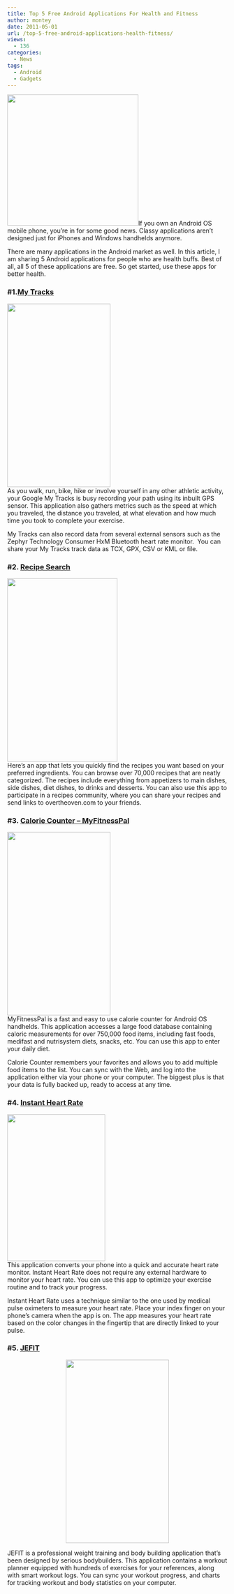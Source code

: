 ```yaml
---
title: Top 5 Free Android Applications For Health and Fitness
author: montey
date: 2011-05-01
url: /top-5-free-android-applications-health-fitness/
views:
  - 136
categories:
  - News
tags:
  - Android
  - Gadgets
---
```

[<img class="alignright size-full wp-image-39875" title="Android_health_buffs" src="http://cdn.devilsworkshop.org/files/2011/04/Android_health_buffs.png" alt="" width="300" height="300" />][1]If you own an Android OS mobile phone, you’re in for some good news. Classy applications aren’t designed just for iPhones and Windows handhelds anymore.

There are many applications in the Android market as well. In this article, I am sharing 5 Android applications for people who are health buffs. Best of all, all 5 of these applications are free. So get started, use these apps for better health.

### #1.<a href="https://market.android.com/details?id=com.google.android.maps.mytracks" onclick="_gaq.push(['_trackEvent', 'outbound-article', 'https://market.android.com/details?id=com.google.android.maps.mytracks', 'My Tracks']);" >My Tracks</a>

<a rel="attachment wp-att-39860" href="http://devilsworkshop.org/top-5-free-android-applications-health-fitness/ss-0-320-480-160-1-32732ecebfa04975de98d7d4049eb10ea0a01c92/"><img class="size-medium wp-image-39860 aligncenter" title="ss-0-320-480-160-1-32732ecebfa04975de98d7d4049eb10ea0a01c92" src="http://cdn.devilsworkshop.org/files/2011/04/ss-0-320-480-160-1-32732ecebfa04975de98d7d4049eb10ea0a01c92-337x600.jpg" alt="" width="236" height="420" /></a>  
As you walk, run, bike, hike or involve yourself in any other athletic activity, your Google My Tracks is busy recording your path using its inbuilt GPS sensor. This application also gathers metrics such as the speed at which you traveled, the distance you traveled, at what elevation and how much time you took to complete your exercise.

My Tracks can also record data from several external sensors such as the Zephyr Technology Consumer HxM Bluetooth heart rate monitor.  You can share your My Tracks track data as TCX, GPX, CSV or KML or file.

### #2. <a href="https://market.android.com/details?id=com.mufumbo.android.recipe.search" onclick="_gaq.push(['_trackEvent', 'outbound-article', 'https://market.android.com/details?id=com.mufumbo.android.recipe.search', 'Recipe Search']);" >Recipe Search</a>

<a rel="attachment wp-att-39861" href="http://devilsworkshop.org/top-5-free-android-applications-health-fitness/ss-0-320-480-160-2-f07009a27527b6b159083b44d14e7b82260020c9/"><img class="size-medium wp-image-39861 aligncenter" title="ss-0-320-480-160-2-f07009a27527b6b159083b44d14e7b82260020c9" src="http://cdn.devilsworkshop.org/files/2011/04/ss-0-320-480-160-2-f07009a27527b6b159083b44d14e7b82260020c9-360x600.jpg" alt="" width="252" height="420" /></a>  
Here’s an app that lets you quickly find the recipes you want based on your preferred ingredients. You can browse over 70,000 recipes that are neatly categorized. The recipes include everything from appetizers to main dishes, side dishes, diet dishes, to drinks and desserts. You can also use this app to participate in a recipes community, where you can share your recipes and send links to overtheoven.com to your friends.

### #3. <a href="https://market.android.com/details?id=com.myfitnesspal.android" onclick="_gaq.push(['_trackEvent', 'outbound-article', 'https://market.android.com/details?id=com.myfitnesspal.android', 'Calorie Counter &#8211; MyFitnessPal']);" >Calorie Counter &#8211; MyFitnessPal</a>

<a rel="attachment wp-att-39585" href="http://devilsworkshop.org/top-5-free-android-applications-health-fitness/ss-0-320-480-160-0-996b0de34770bb7764a4b8740cf3410cdce4621e/"><img class="size-medium wp-image-39585 aligncenter" title="ss-0-320-480-160-0-996b0de34770bb7764a4b8740cf3410cdce4621e" src="http://cdn.devilsworkshop.org/files/2011/04/ss-0-320-480-160-0-996b0de34770bb7764a4b8740cf3410cdce4621e-337x600.jpg" alt="" width="236" height="420" /></a>  
MyFitnessPal is a fast and easy to use calorie counter for Android OS handhelds. This application accesses a large food database containing caloric measurements for over 750,000 food items, including fast foods, medifast and nutrisystem diets, snacks, etc. You can use this app to enter your daily diet.

Calorie Counter remembers your favorites and allows you to add multiple food items to the list. You can sync with the Web, and log into the application either via your phone or your computer. The biggest plus is that your data is fully backed up, ready to access at any time.

### #4. <a href="https://market.android.com/details?id=si.modula.android.instantheartrate" onclick="_gaq.push(['_trackEvent', 'outbound-article', 'https://market.android.com/details?id=si.modula.android.instantheartrate', 'Instant Heart Rate']);" >Instant Heart Rate</a>

<a rel="attachment wp-att-39862" href="http://devilsworkshop.org/top-5-free-android-applications-health-fitness/ss-0-320-480-160-2-6516f178cab524e07aaffd124003f79e8d4bcf01/"><img class="size-full wp-image-39862 aligncenter" title="ss-0-320-480-160-2-6516f178cab524e07aaffd124003f79e8d4bcf01" src="http://cdn.devilsworkshop.org/files/2011/04/ss-0-320-480-160-2-6516f178cab524e07aaffd124003f79e8d4bcf01.jpg" alt="" width="224" height="336" /></a>  
This application converts your phone into a quick and accurate heart rate monitor. Instant Heart Rate does not require any external hardware to monitor your heart rate. You can use this app to optimize your exercise routine and to track your progress.

Instant Heart Rate uses a technique similar to the one used by medical pulse oximeters to measure your heart rate. Place your index finger on your phone’s camera when the app is on. The app measures your heart rate based on the color changes in the fingertip that are directly linked to your pulse.

### #5. <a href="https://market.android.com/details?id=je.fit" onclick="_gaq.push(['_trackEvent', 'outbound-article', 'https://market.android.com/details?id=je.fit', 'JEFIT']);" >JEFIT</a>

<p style="text-align: center;">
  <a rel="attachment wp-att-39863" href="http://devilsworkshop.org/top-5-free-android-applications-health-fitness/ss-1-320-480-160-1-455be804657530976d4f9b6c3845c04eae448968/"><img class="aligncenter size-medium wp-image-39863" title="ss-1-320-480-160-1-455be804657530976d4f9b6c3845c04eae448968" src="http://cdn.devilsworkshop.org/files/2011/04/ss-1-320-480-160-1-455be804657530976d4f9b6c3845c04eae448968-337x600.jpg" alt="" width="236" height="420" /></a>
</p>

JEFIT is a professional weight training and body building application that’s been designed by serious bodybuilders. This application contains a workout planner equipped with hundreds of exercises for your references, along with smart workout logs. You can sync your workout progress, and charts for tracking workout and body statistics on your computer.

 [1]: http://cdn.devilsworkshop.org/files/2011/04/Android_health_buffs.png
